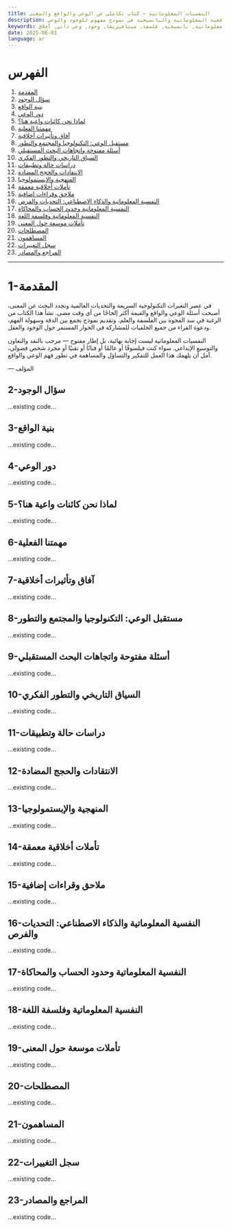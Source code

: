 ```yaml
---
title: النفسيات المعلوماتية – كتاب تكاملي عن الوعي والواقع والمعنى
description: كتاب تكاملي عن الوعي والواقع والمعنى. يجمع بين الفلسفة والعلم والواقعية المعلوماتية والبانسيخية في نموذج مفهوم للوجود والوعي.
keywords: وعي, واقع, معنى, واقعية معلوماتية, بانسيخية, فلسفة, ميتافيزيقا, وجود, وعي ذاتي, أخلاق
date: 2025-06-01
language: ar
---
```


# الفهرس

1. [المقدمة](#1-المقدمة)
2. [سؤال الوجود](#2-سؤال-الوجود)
3. [بنية الواقع](#3-بنية-الواقع)
4. [دور الوعي](#4-دور-الوعي)
5. [لماذا نحن كائنات واعية هنا؟](#5-لماذا-نحن-كائنات-واعية-هنا)
6. [مهمتنا الفعلية](#6-مهمتنا-الفعلية)
7. [آفاق وتأثيرات أخلاقية](#7-آفاق-وتأثيرات-أخلاقية)
8. [مستقبل الوعي: التكنولوجيا والمجتمع والتطور](#8-مستقبل-الوعي-التكنولوجيا-والمجتمع-والتطور)
9. [أسئلة مفتوحة واتجاهات البحث المستقبلي](#9-أسئلة-مفتوحة-واتجاهات-البحث-المستقبلي)
10. [السياق التاريخي والتطور الفكري](#10-السياق-التاريخي-والتطور-الفكري)
11. [دراسات حالة وتطبيقات](#11-دراسات-حالة-وتطبيقات)
12. [الانتقادات والحجج المضادة](#12-الانتقادات-والحجج-المضادة)
13. [المنهجية والإبستمولوجيا](#13-المنهجية-والإبستمولوجيا)
14. [تأملات أخلاقية معمقة](#14-تأملات-أخلاقية-معمقة)
15. [ملاحق وقراءات إضافية](#15-ملاحق-وقراءات-إضافية)
16. [النفسية المعلوماتية والذكاء الاصطناعي: التحديات والفرص](#16-النفسية-المعلوماتية-والذكاء-الاصطناعي-التحديات-والفرص)
17. [النفسية المعلوماتية وحدود الحساب والمحاكاة](#17-النفسية-المعلوماتية-وحدود-الحساب-والمحاكاة)
18. [النفسية المعلوماتية وفلسفة اللغة](#18-النفسية-المعلوماتية-وفلسفة-اللغة)
19. [تأملات موسعة حول المعنى](#19-تأملات-موسعة-حول-المعنى)
20. [المصطلحات](#20-المصطلحات)
21. [المساهمون](#21-المساهمون)
22. [سجل التغييرات](#22-سجل-التغييرات)
23. [المراجع والمصادر](#23-المراجع-والمصادر)

---

# 1-المقدمة

في عصر التغيرات التكنولوجية السريعة والتحديات العالمية وتجدد البحث عن المعنى، أصبحت أسئلة الوعي والواقع والقيمة أكثر إلحاحًا من أي وقت مضى. نشأ هذا الكتاب من الرغبة في سد الفجوة بين الفلسفة والعلم، وتقديم نموذج يجمع بين الدقة وسهولة الفهم، ودعوة القراء من جميع الخلفيات للمشاركة في الحوار المستمر حول الوجود والعقل.

النفسيات المعلوماتية ليست إجابة نهائية، بل إطار مفتوح — مرحب بالنقد والتعاون والتوسيع الإبداعي. سواء كنت فيلسوفًا أو عالمًا أو فنانًا أو تقنيًا أو مجرد شخص فضولي، آمل أن يلهمك هذا العمل للتفكير والتساؤل والمساهمة في تطور فهم الوعي والواقع.

— المؤلف

## 2-سؤال الوجود

...existing code...
## 3-بنية الواقع

...existing code...
## 4-دور الوعي

...existing code...
## 5-لماذا نحن كائنات واعية هنا؟

...existing code...
## 6-مهمتنا الفعلية

...existing code...
## 7-آفاق وتأثيرات أخلاقية

...existing code...
## 8-مستقبل الوعي: التكنولوجيا والمجتمع والتطور

...existing code...
## 9-أسئلة مفتوحة واتجاهات البحث المستقبلي

...existing code...
## 10-السياق التاريخي والتطور الفكري

...existing code...
## 11-دراسات حالة وتطبيقات

...existing code...
## 12-الانتقادات والحجج المضادة

...existing code...
## 13-المنهجية والإبستمولوجيا

...existing code...
## 14-تأملات أخلاقية معمقة

...existing code...
## 15-ملاحق وقراءات إضافية

...existing code...
## 16-النفسية المعلوماتية والذكاء الاصطناعي: التحديات والفرص

...existing code...
## 17-النفسية المعلوماتية وحدود الحساب والمحاكاة

...existing code...
## 18-النفسية المعلوماتية وفلسفة اللغة

...existing code...
## 19-تأملات موسعة حول المعنى

...existing code...
## 20-المصطلحات

...existing code...
## 21-المساهمون

...existing code...
## 22-سجل التغييرات

...existing code...
## 23-المراجع والمصادر

...existing code...
